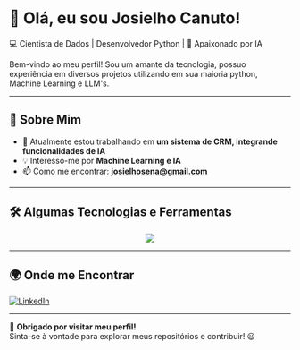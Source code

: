 # 👋 Olá, eu sou Josielho Canuto!

💻 Cientista de Dados | Desenvolvedor Python | 🚀 Apaixonado por IA

Bem-vindo ao meu perfil! Sou um amante da tecnologia, possuo experiência em diversos projetos utilizando em sua maioria python, Machine Learning e LLM's.  

---

## 🚀 **Sobre Mim**
- 🔭 Atualmente estou trabalhando em **um sistema de CRM, integrande funcionalidades de IA**
- 💡 Interesso-me por **Machine Learning e IA**
- 📫 Como me encontrar: **josielhosena@gmail.com**

---

## 🛠 **Algumas Tecnologias e Ferramentas**
<div align="center">
  <img src="https://skillicons.dev/icons?i=html,postgres,python,docker,git,github,vscode,linux,aws,arduino,autocad,azure,fastapi,flask,mysql,selenium,ubuntu" />
</div>

---

## 🌍 **Onde me Encontrar**
[![LinkedIn](https://img.shields.io/badge/-LinkedIn-0077B5?style=for-the-badge&logo=linkedin&logoColor=white)](www.linkedin.com/in/josielho-canuto)

---

🚀 **Obrigado por visitar meu perfil!**  
Sinta-se à vontade para explorar meus repositórios e contribuir! 😃

